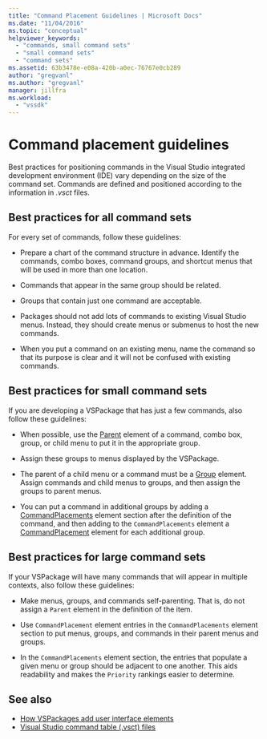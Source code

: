 ```yaml
---
title: "Command Placement Guidelines | Microsoft Docs"
ms.date: "11/04/2016"
ms.topic: "conceptual"
helpviewer_keywords:
  - "commands, small command sets"
  - "small command sets"
  - "command sets"
ms.assetid: 63b3478e-e08a-420b-a0ec-76767e0cb289
author: "gregvanl"
ms.author: "gregvanl"
manager: jillfra
ms.workload:
  - "vssdk"
---
```

# Command placement guidelines
Best practices for positioning commands in the Visual Studio integrated development environment (IDE) vary depending on the size of the command set. Commands are defined and positioned according to the information in *.vsct* files.

## Best practices for all command sets
 For every set of commands, follow these guidelines:

- Prepare a chart of the command structure in advance. Identify the commands, combo boxes, command groups, and shortcut menus that will be used in more than one location.

- Commands that appear in the same group should be related.

- Groups that contain just one command are acceptable.

- Packages should not add lots of commands to existing Visual Studio menus. Instead, they should create menus or submenus to host the new commands.

- When you put a command on an existing menu, name the command so that its purpose is clear and it will not be confused with existing commands.

## Best practices for small command sets
 If you are developing a VSPackage that has just a few commands, also follow these guidelines:

- When possible, use the [Parent](../../extensibility/parent-element.md) element of a command, combo box, group, or child menu to put it in the appropriate group.

- Assign these groups to menus displayed by the VSPackage.

- The parent of a child menu or a command must be a [Group](../../extensibility/group-element.md) element. Assign commands and child menus to groups, and then assign the groups to parent menus.

- You can put a command in additional groups by adding a [CommandPlacements](../../extensibility/commandplacements-element.md) element section after the definition of the command, and then adding to the `CommandPlacements` element a [CommandPlacement](../../extensibility/commandplacement-element.md) element for each additional group.

## Best practices for large command sets
 If your VSPackage will have many commands that will appear in multiple contexts, also follow these guidelines:

- Make menus, groups, and commands self-parenting. That is, do not assign a `Parent` element in the definition of the item.

- Use `CommandPlacement` element entries in the `CommandPlacements` element section to put menus, groups, and commands in their parent menus and groups.

- In the `CommandPlacements` element section, the entries that populate a given menu or group should be adjacent to one another. This aids readability and makes the `Priority` rankings easier to determine.

## See also
- [How VSPackages add user interface elements](../../extensibility/internals/how-vspackages-add-user-interface-elements.md)
- [Visual Studio command table (.vsct) files](../../extensibility/internals/visual-studio-command-table-dot-vsct-files.md)